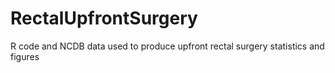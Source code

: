 # RectalUpfrontSurgery
R code and NCDB data used to produce upfront rectal surgery statistics and figures
